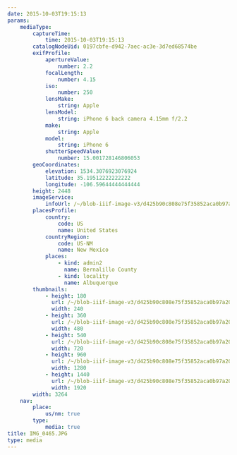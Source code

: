 ```yaml
---
date: 2015-10-03T19:15:13
params:
    mediaType:
        captureTime:
            time: 2015-10-03T19:15:13
        catalogNodeUid: 0197cbfe-d942-7aec-ac3e-3d7ed68574be
        exifProfile:
            apertureValue:
                number: 2.2
            focalLength:
                number: 4.15
            iso:
                number: 250
            lensMake:
                string: Apple
            lensModel:
                string: iPhone 6 back camera 4.15mm f/2.2
            make:
                string: Apple
            model:
                string: iPhone 6
            shutterSpeedValue:
                number: 15.001728146806053
        geoCoordinates:
            elevation: 1534.3076923076924
            latitude: 35.19512222222222
            longitude: -106.59644444444444
        height: 2448
        imageService:
            infoUrl: /~/blob-iiif-image-v3/d425b90c808e75f35852aca0b97a200be73fa61235a00c0a9e33a167e91de05e/info.json
        placesProfile:
            country:
                code: US
                name: United States
            countryRegion:
                code: US-NM
                name: New Mexico
            places:
                - kind: admin2
                  name: Bernalillo County
                - kind: locality
                  name: Albuquerque
        thumbnails:
            - height: 180
              url: /~/blob-iiif-image-v3/d425b90c808e75f35852aca0b97a200be73fa61235a00c0a9e33a167e91de05e/full/240%2C180/0/default.jpg
              width: 240
            - height: 360
              url: /~/blob-iiif-image-v3/d425b90c808e75f35852aca0b97a200be73fa61235a00c0a9e33a167e91de05e/full/480%2C360/0/default.jpg
              width: 480
            - height: 540
              url: /~/blob-iiif-image-v3/d425b90c808e75f35852aca0b97a200be73fa61235a00c0a9e33a167e91de05e/full/720%2C540/0/default.jpg
              width: 720
            - height: 960
              url: /~/blob-iiif-image-v3/d425b90c808e75f35852aca0b97a200be73fa61235a00c0a9e33a167e91de05e/full/1280%2C960/0/default.jpg
              width: 1280
            - height: 1440
              url: /~/blob-iiif-image-v3/d425b90c808e75f35852aca0b97a200be73fa61235a00c0a9e33a167e91de05e/full/1920%2C1440/0/default.jpg
              width: 1920
        width: 3264
    nav:
        place:
            us/nm: true
        type:
            media: true
title: IMG_0465.JPG
type: media
---
```

